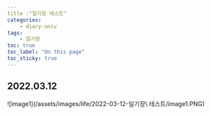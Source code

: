 ```yaml
---
title :"일기장 테스트"
categories:
    - diary-univ
tags:
    - 일기장
toc: true
toc_label: "On this page"
toc_sticky: true
---
```

## 2022.03.12
![image1](/assets/images/life/2022-03-12-일기장\ 테스트/image1.PNG)
